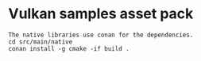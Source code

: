 # Vulkan samples asset pack
    The native libraries use conan for the dependencies.
    cd src/main/native
    conan install -g cmake -if build . 
